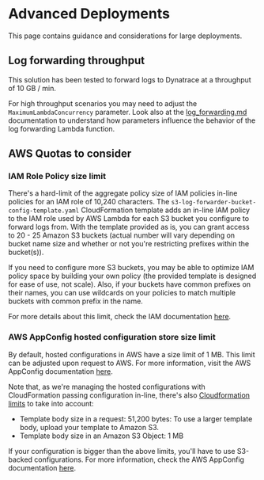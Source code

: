 # Advanced Deployments

This page contains guidance and considerations for large deployments.

## Log forwarding throughput

This solution has been tested to forward logs to Dynatrace at a throughput of 10 GB / min.

For high throughput scenarios you may need to adjust the `MaximumLambdaConcurrency` parameter. Look also at the [log_forwarding.md](log_forwarding.md#forwarding-large-log-files-to-dynatrace) documentation to understand how parameters influence the behavior of the log forwarding Lambda function.

## AWS Quotas to consider

### IAM Role Policy size limit

There's a hard-limit of the aggregate policy size of IAM policies in-line policies for an IAM role of 10,240 characters. The `s3-log-forwarder-bucket-config-template.yaml` CloudFormation template adds an in-line IAM policy to the IAM role used by AWS Lambda for each S3 bucket you configure to forward logs from. With the template provided as is, you can grant access to 20 - 25 Amazon S3 buckets (actual number will vary depending on bucket name size and whether or not you're restricting prefixes within the bucket(s)).

If you need to configure more S3 buckets, you may be able to optimize IAM policy space by building your own policy (the provided template is designed for ease of use, not scale). Also, if your buckets have common prefixes on their names, you can use wildcards on your policies to match multiple buckets with common prefix in the name.

For more details about this limit, check the IAM documentation [here](https://docs.aws.amazon.com/IAM/latest/UserGuide/reference_iam-quotas.html#reference_iam-quotas-entity-length).

### AWS AppConfig hosted configuration store size limit

By default, hosted configurations in AWS have a size limit of 1 MB. This limit can be adjusted upon request to AWS. For more information, visit the AWS AppConfig documentation [here](https://docs.aws.amazon.com/general/latest/gr/appconfig.html#limits_appconfig).

Note that, as we're managing the hosted configurations with CloudFormation passing configuration in-line, there's also [Cloudformation limits](https://docs.aws.amazon.com/AWSCloudFormation/latest/UserGuide/cloudformation-limits.html) to take into account:

* Template body size in a request: 51,200 bytes: To use a larger template body, upload your template to Amazon S3.
* Template body size in an Amazon S3 Object: 1 MB

If your configuration is bigger than the above limits, you'll have to use S3-backed configurations. For more information, check the AWS AppConfig documentation [here](https://docs.aws.amazon.com/appconfig/latest/userguide/appconfig-creating-configuration-and-profile.html#appconfig-creating-configuration-and-profile-S3-source).
